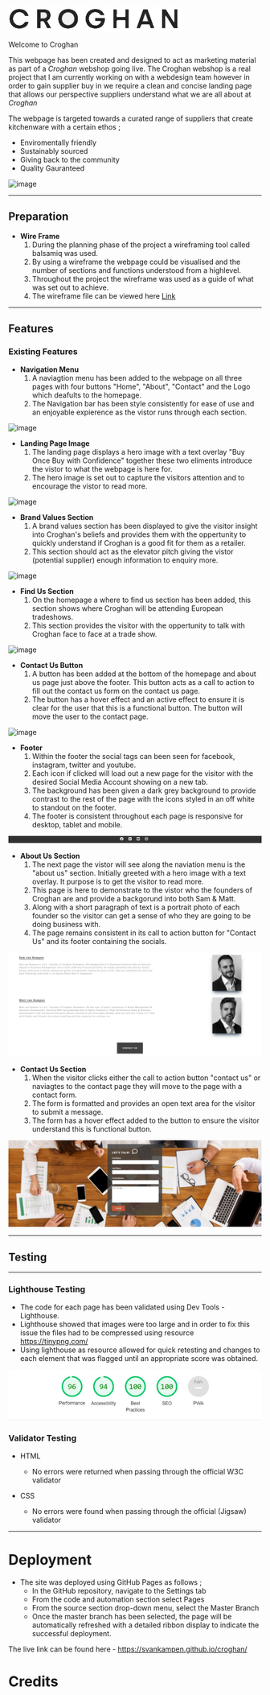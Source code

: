 ![Croghan logo](./assets/images/croghan_snip.png)


Welcome to Croghan

This webpage has been created and designed to act as marketing material as part of a *Croghan* webshop going live.
The Croghan webshop is a real project that I am currently working on with a webdesign team however in order to gain supplier buy in we require a clean and concise landing page that allows our perspective suppliers understand what we are all about at *Croghan*

The webpage is targeted towards a curated range of suppliers that create kitchenware with a certain ethos ;

- Enviromentally friendly
- Sustainably sourced
- Giving back to the community
- Quality Gauranteed

![image](https://user-images.githubusercontent.com/64638313/153774441-3efc4075-b7e0-4444-83ac-d69265ecf37d.png)

---

## Preparation

- **Wire Frame**
    1. During the planning phase of the project a wireframing tool called balsamiq was used. 
    2. By using a wireframe the webpage could be visualised and the number of sections and functions understood from a highlevel.
    3. Throughout the project the wireframe was used as a guide of what was set out to achieve.
    4. The wireframe file can be viewed here [Link](../croghan/assets/wireframe/Croghan_wire_frame_v1.bmpr)



---

## Features

### Existing Features

- **Navigation Menu**
    1. A naviagtion menu has been added to the webpage on all three pages with four buttons "Home", "About", "Contact" and the Logo which deafults to the homepage.
    2. The Navigation bar has been style consistently for ease of use and an enjoyable expierence as the vistor runs through each section.

![image](https://user-images.githubusercontent.com/64638313/153779223-260c364c-43cd-4f03-94c9-0cfd7fd3aae4.png)

- **Landing Page Image**
    1. The landing page displays a hero image with a text overlay "Buy Once Buy with Confidence" together these two eliments introduce the vistor to what the webpage is here for. 
    2. The hero image is set out to capture the visitors attention and to encourage the vistor to read more.

![image](https://user-images.githubusercontent.com/64638313/153779481-6220f6db-d4a6-4679-abc2-d49df71a8cda.png)

- **Brand Values Section**
    1. A brand values section has been displayed to give the visitor insight into Croghan's beliefs and provides them with the oppertunity to quickly understand if Croghan is a good fit for them as a retailer.
    2. This section should act as the elevator pitch giving the vistor (potential supplier) enough information to enquiry more.

![image](https://user-images.githubusercontent.com/64638313/153779672-db971c94-e12d-47db-90ef-3ed092813ca0.png)

- **Find Us Section**
    1. On the homepage a where to find us section has been added, this section shows where Croghan will be attending European tradeshows.
    2. This section provides the visitor with the oppertunity to talk with Croghan face to face at a trade show.

![image](https://user-images.githubusercontent.com/64638313/153779953-d18ab3d6-9766-490d-bc7d-3aa0511ed19c.png)


- **Contact Us Button**
    1. A button has been added at the bottom of the homepage and about us page just above the footer. This button acts as a call to action to fill out the contact us form on the contact us page. 
    2. The button has a hover effect and an active effect to ensure it is clear for the user that this is a functional button. The button will move the user to the contact page.

![image](https://user-images.githubusercontent.com/64638313/153780049-f8d53b9e-9406-483f-ad57-c3acfa2e8236.png)


- **Footer**
    1. Within the footer the social tags can been seen for facebook, instagram, twitter and youtube. 
    2. Each icon if clicked will load out a new page for the visitor with the desired Social Media Account showing on a new tab.
    3. The background has been given a dark grey background to provide contrast to the rest of the page with the icons styled in an off white to standout on the footer.
    4. The footer is consistent throughout each page is responsive for desktop, tablet and mobile.

![image](./assets/images/footer.JPG)

- **About Us Section**
    1. The next page the vistor will see along the naviation menu is the "about us" section. Initially greeted with a hero image with a text overlay. It purpose is to get the visitor to read more.
    2. This page is here to demonstrate to the vistor who the founders of Croghan are and provide a backgorund into both Sam & Matt.
    3. Along with a short paragraph of text is a portrait photo of each founder so the visitor can get a sense of who they are going to be doing business with.
    4. The page remains consistent in its call to action button for "Contact Us" and its footer containing the socials.

![image](./assets/images/about_us_snip.JPG)

- **Contact Us Section**
    1. When the visitor clicks either the call to action button "contact us" or naviagtes to the contact page they will move to the page with a contact form.
    2. The form is formatted and provides an open text area for the visitor to submit a message.
    3. The form has a hover effect added to the button to ensure the visitor understand this is functional button.

![image](./assets/images/contact_snip.JPG)

---

## Testing

---

### Lighthouse Testing

- The code for each page has been validated using Dev Tools - Lighthouse.
- Lighthouse showed that images were too large and in order to fix this issue the files had to be compressed using resource https://tinypng.com/
- Using lighthouse as resource allowed for quick retesting and changes to each element that was flagged until an appropriate score was obtained.

![image](./assets/images/testing_snip.JPG)

### Validator Testing

- HTML
    - No errors were returned when passing through the official W3C validator

- CSS
    - No errors were found when passing through the official (Jigsaw) validator


---
# Deployment

- The site was deployed using GitHub Pages as follows ;
    - In the GitHub repository, navigate to the Settings tab
    - From the code and automation section select Pages
    - From the source section drop-down menu, select the Master Branch
    - Once the master branch has been selected, the page will be automatically refreshed with a detailed ribbon display to indicate the successful deployment.

The live link can be found here - https://svankampen.github.io/croghan/

# Credits 


